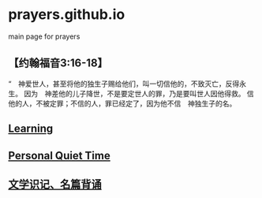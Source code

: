 # prayers.github.io

main page for prayers

## 【约翰福音3:16-18】

“　神爱世人，甚至将他的独生子赐给他们，叫一切信他的，不致灭亡，反得永生。
因为　神差他的儿子降世，不是要定世人的罪，乃是要叫世人因他得救。
信他的人，不被定罪；不信的人，罪已经定了，因为他不信　神独生子的名。

## [Learning](learning/index.md)

## [Personal Quiet Time](PersonalQuietTime/index.md)

## [文学识记、名篇背诵](literature/index.md)
